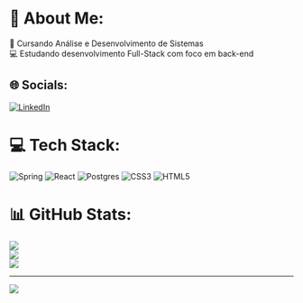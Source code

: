 # 💫 About Me:
📕 Cursando Análise e Desenvolvimento de Sistemas <br>💻 Estudando desenvolvimento Full-Stack com foco em back-end<br>


## 🌐 Socials:
[![LinkedIn](https://img.shields.io/badge/LinkedIn-%230077B5.svg?logo=linkedin&logoColor=white)](https://linkedin.com/in/www.linkedin.com/in/carlos-eduardo-alves-duarte-008826309) 

# 💻 Tech Stack:
![Spring](https://img.shields.io/badge/spring-%236DB33F.svg?style=for-the-badge&logo=spring&logoColor=white) ![React](https://img.shields.io/badge/react-%23f1413d.svg?style=for-the-badge&logo=react&logoColor=white) ![Postgres](https://img.shields.io/badge/postgres-%23316192.svg?style=for-the-badge&logo=postgresql&logoColor=white) ![CSS3](https://img.shields.io/badge/css3-%231572B6.svg?style=for-the-badge&logo=css3&logoColor=white) ![HTML5](https://img.shields.io/badge/html5-%23E34F26.svg?style=for-the-badge&logo=html5&logoColor=white)
# 📊 GitHub Stats:
![](https://github-readme-stats.vercel.app/api?username=carlosEA28&theme=dark&hide_border=false&include_all_commits=true&count_private=false)<br/>
![](https://github-readme-streak-stats.herokuapp.com/?user=carlosEA28&theme=dark&hide_border=false)<br/>
![](https://github-readme-stats.vercel.app/api/top-langs/?username=carlosEA28&theme=dark&hide_border=false&include_all_commits=true&count_private=false&layout=compact)

---
[![](https://visitcount.itsvg.in/api?id=carlosEA28&icon=0&color=0)](https://visitcount.itsvg.in)

<!-- Proudly created with GPRM ( https://gprm.itsvg.in ) -->
